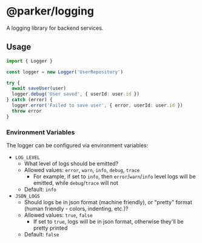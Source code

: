 # @parker/logging

A logging library for backend services.

## Usage

```ts
import { Logger }

const logger = new Logger('UserRepository')

try {
  await saveUser(user)
  logger.debug('User saved', { userId: user.id })
} catch (error) {
  logger.error('Failed to save user', { error, userId: user.id })
  throw error
}
```

### Environment Variables

The logger can be configured via environment variables:

- `LOG_LEVEL`
  - What level of logs should be emitted?
  - Allowed values: `error`, `warn`, `info`, `debug`, `trace`
    - For example, if set to `info`, then `error`/`warn`/`info` level logs will be emitted, while `debug`/`trace` will not
  - Default: `info`
- `JSON_LOGS`
  - Should logs be in json format (machine friendly), or "pretty" format (human friendly - colors, indenting, etc.)?
  - Allowed values: `true`, `false`
    - If set to `true`, logs will be in json format, otherwise they'll be pretty printed
  - Default: `false`

